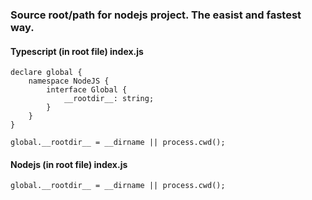 
### Source root/path for nodejs project. The easist and fastest way.

#### Typescript (in root file) index.js
``` 
declare global {
    namespace NodeJS {
        interface Global {
            __rootdir__: string;
        }
    }
}

global.__rootdir__ = __dirname || process.cwd();
``` 

#### Nodejs (in root file) index.js
``` 
global.__rootdir__ = __dirname || process.cwd();
```


